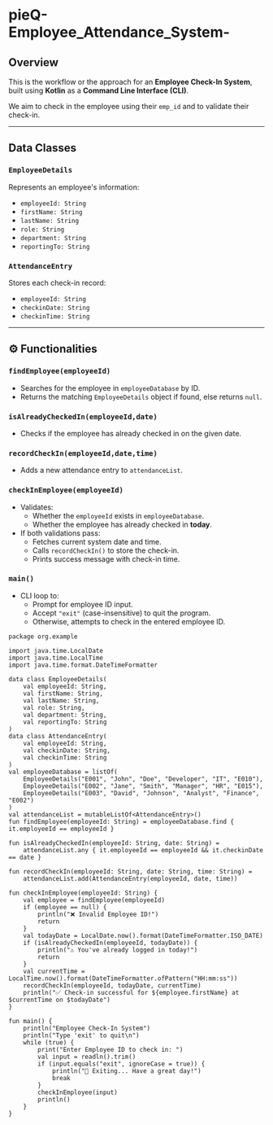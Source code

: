 # pieQ-Employee_Attendance_System-
## Overview

This is the workflow or the approach for an **Employee Check-In System**, built using **Kotlin** as a **Command Line Interface (CLI)**.

We aim to check in the employee using their `emp_id` and to validate their check-in.

---

## Data Classes

### `EmployeeDetails`
Represents an employee's information:
- `employeeId: String`
- `firstName: String`
- `lastName: String`
- `role: String`
- `department: String`
- `reportingTo: String`

### `AttendanceEntry`
Stores each check-in record:
- `employeeId: String`
- `checkinDate: String`
- `checkinTime: String`

---

## ⚙️ Functionalities

### `findEmployee(employeeId)`
- Searches for the employee in `employeeDatabase` by ID.
- Returns the matching `EmployeeDetails` object if found, else returns `null`.

### `isAlreadyCheckedIn(employeeId,date)`
- Checks if the employee has already checked in on the given date.

### `recordCheckIn(employeeId,date,time)`
- Adds a new attendance entry to `attendanceList`.

### `checkInEmployee(employeeId)`
- Validates:
  - Whether the `employeeId` exists in `employeeDatabase`.
  - Whether the employee has already checked in **today**.
- If both validations pass:
  - Fetches current system date and time.
  - Calls `recordCheckIn()` to store the check-in.
  - Prints success message with check-in time.

### `main()`
- CLI loop to:
  - Prompt for employee ID input.
  - Accept `"exit"` (case-insensitive) to quit the program.
  - Otherwise, attempts to check in the entered employee ID.

```
package org.example

import java.time.LocalDate
import java.time.LocalTime
import java.time.format.DateTimeFormatter

data class EmployeeDetails(
    val employeeId: String,
    val firstName: String,
    val lastName: String,
    val role: String,
    val department: String,
    val reportingTo: String
)
data class AttendanceEntry(
    val employeeId: String,
    val checkinDate: String,
    val checkinTime: String
)
val employeeDatabase = listOf(
    EmployeeDetails("E001", "John", "Doe", "Developer", "IT", "E010"),
    EmployeeDetails("E002", "Jane", "Smith", "Manager", "HR", "E015"),
    EmployeeDetails("E003", "David", "Johnson", "Analyst", "Finance", "E002")
)
val attendanceList = mutableListOf<AttendanceEntry>()
fun findEmployee(employeeId: String) = employeeDatabase.find { it.employeeId == employeeId }

fun isAlreadyCheckedIn(employeeId: String, date: String) =
    attendanceList.any { it.employeeId == employeeId && it.checkinDate == date }

fun recordCheckIn(employeeId: String, date: String, time: String) =
    attendanceList.add(AttendanceEntry(employeeId, date, time))

fun checkInEmployee(employeeId: String) {
    val employee = findEmployee(employeeId)
    if (employee == null) {
        println("❌ Invalid Employee ID!")
        return
    }
    val todayDate = LocalDate.now().format(DateTimeFormatter.ISO_DATE)
    if (isAlreadyCheckedIn(employeeId, todayDate)) {
        println("⚠️ You've already logged in today!")
        return
    }
    val currentTime = LocalTime.now().format(DateTimeFormatter.ofPattern("HH:mm:ss"))
    recordCheckIn(employeeId, todayDate, currentTime)
    println("✅ Check-in successful for ${employee.firstName} at $currentTime on $todayDate")
}

fun main() {
    println("Employee Check-In System")
    println("Type 'exit' to quit\n")
    while (true) {
        print("Enter Employee ID to check in: ")
        val input = readln().trim()
        if (input.equals("exit", ignoreCase = true)) {
            println("👋 Exiting... Have a great day!")
            break
        }
        checkInEmployee(input)
        println()
    }
}

